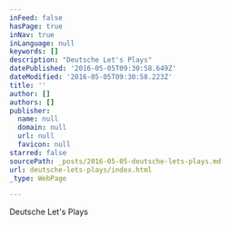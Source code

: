 ```yaml
---
inFeed: false
hasPage: true
inNav: true
inLanguage: null
keywords: []
description: "Deutsche Let's Plays"
datePublished: '2016-05-05T09:30:58.649Z'
dateModified: '2016-05-05T09:30:58.223Z'
title: ''
author: []
authors: []
publisher:
  name: null
  domain: null
  url: null
  favicon: null
starred: false
sourcePath: _posts/2016-05-05-deutsche-lets-plays.md
url: deutsche-lets-plays/index.html
_type: WebPage

---
```

Deutsche Let's Plays